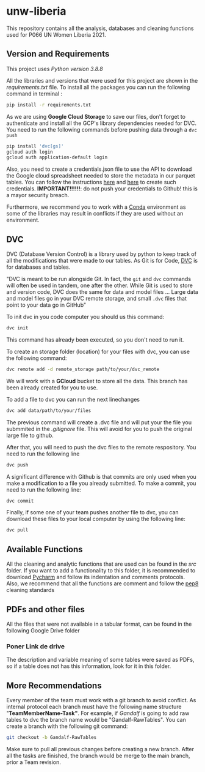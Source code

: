 # unw-liberia


This repository contains all the analysis, databases and cleaning functions used for P066 UN Women Liberia 2021.


## Version and Requirements

This project uses *Python version 3.8.8*

All the libraries and versions that were used for this project are shown in the *requirements.txt* file. To install all the packages you can run the following command in terminal :



~~~bash
pip install -r requirements.txt
~~~



As we are using **Google Cloud Storage** to save our files, don't forget to authenticate and install all the GCP's library dependencies needed for DVC. You need to run the following commands before pushing data through a `dvc push` 



```bash
pip install 'dvc[gs]' 
gcloud auth login
gcloud auth application-default login
```



Also, you need to create a credentials.json file to use the API to download the Google cloud spreadsheet needed to store the metadata in our parquet tables. You can follow the instructions [here](https://medium.com/analytics-vidhya/how-to-read-and-write-data-to-google-spreadsheet-using-python-ebf54d51a72c) and [here](https://developers.google.com/workspace/guides/create-credentials) to create such credentials. **IMPORTANT!!!!!!**: do not push your credentials to Github! this is a mayor security  breach.


Furthermore, we recommend you to work with a [Conda](https://docs.conda.io/projects/conda/en/latest/index.html) environment as some of the libraries  may result in conflicts if they are used without an environment. 



## DVC

DVC (Database Version Control) is a library used by python to keep track of all the modifications that were made to our tables. As Git is for Code, [DVC](https://realpython.com/python-data-version-control/) is for databases and tables.

"DVC is meant to be run alongside Git. In fact, the `git` and `dvc` commands will often be used in tandem, one after the other. While Git  is used to store and version code, DVC does the same for data and model  files ... Large data and model files go in your DVC remote storage, and small `.dvc` files that point to your data go in GitHub"

To init dvc in you code computer you should us this command:



```bash
dvc init
```



This command has already been executed, so you don't need to run it.

To create an storage folder (location) for your files with dvc, you can use the following command: 



```bash
dvc remote add -d remote_storage path/to/your/dvc_remote
```



We will work with a **GCloud** bucket to store all the data. This branch has been already created for you to use.



To add a file to dvc you can run the next linechanges 



```bash
dvc add data/path/to/your/files
```



The previous command will create a .dvc file and will put your the file you submmited in the *.gitignore* file. This will avoid for you to push the original large file to github.

After that, you will need to push the dvc files to the remote respository. You need to run the following line



```bash
dvc push
```



A significant difference with Github is that commits are only used when you make a modification to a file you already submitted. To make a commit, you need to run the following line:



```bash
dvc commit
```



Finally, if some one of your team pushes another file to dvc, you can download these files to your local computer by using the following line:

  

```bash
dvc pull
```


## Available Functions

All the cleaning and analytic functions that are used can be found in the *src* folder. If you want to add a functionality to this folder, it is recommended to download [Pycharm](https://www.jetbrains.com/es-es/pycharm/download/#section=linux) and follow its indentation and comments protocols. Also, we recommend that all the functions are comment and follow the [pep8](https://www.python.org/dev/peps/pep-0008/) cleaning standards



## PDFs and other files

All the files that were not available in a tabular format, can be found in the following Google Drive folder 
### Poner Link de drive

The description and variable meaning of some tables were saved as PDFs, so if a table does not has this information, look for it in this folder.



## More Recommendations

Every member of the team must work with a git branch to avoid conflict. As internal protocol each branch must have the following name structure "**TeamMemberName-Task"**. For example, if *Gandalf* is going to add raw tables to dvc the branch name would be "Gandalf-RawTables". You can create a branch with the following git command:



```bash
git checkout -b Gandalf-RawTables
```



Make sure to pull all previous changes before creating a new branch. After all the tasks are finished, the branch would be merge to the main branch, prior a Team revision. 

 
